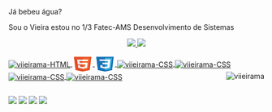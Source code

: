 Já bebeu água?

Sou o Vieira estou no 1/3 Fatec-AMS Desenvolvimento de Sistemas

<div align="center">
  <a href="https://github.com/viieirama">
  <img width="42%" src="https://github-readme-stats.vercel.app/api?username=viieirama&show_icons=true&theme=nightowl&include_all_commits=true&count_private=true"/>
  <img width="50%" src="https://github-readme-stats.vercel.app/api/top-langs/?username=viieirama&layout=compact&langs_count=7&theme=nightowl"/>
</div>

<div style="display: inline_block"><br>
  <img align="center" alt="viieirama-HTML" height="30" width="40" src="https://cdn.jsdelivr.net/gh/devicons/devicon/icons/vscode/vscode-original.svg">
  <img align="center" alt="viieirama-HTML" height="30" width="40" src="https://raw.githubusercontent.com/devicons/devicon/master/icons/html5/html5-original.svg">
  <img align="center" alt="viieirama-CSS" height="30" width="40" src="https://raw.githubusercontent.com/devicons/devicon/master/icons/css3/css3-original.svg">
  <img align="center" alt="viieirama-CSS" height="30" width="40" src="https://cdn.jsdelivr.net/gh/devicons/devicon/icons/photoshop/photoshop-line.svg">
  <img align="center" alt="viieirama-CSS" height="30" width="40" src="https://cdn.jsdelivr.net/gh/devicons/devicon/icons/premierepro/premierepro-original.svg">
  <img align="center" alt="viieirama-CSS" height="30" width="40" src="https://cdn.jsdelivr.net/gh/devicons/devicon/icons/illustrator/illustrator-plain.svg">
  <img align="center" alt="viieirama-CSS" height="30" width="40" src="https://cdn.jsdelivr.net/gh/devicons/devicon/icons/aftereffects/aftereffects-original.svg">
  <img align="right"  alt="viieirama" scr="https://discord.com/channels/907627552535892018/1040811335920918660/1040811411103817799">
</div>

  ##
  
  <div>
  <a href="https:https://www.instagram.com/viieira.ma" target="_blank"><img src="https://img.shields.io/badge/-Instagram-%23E4405F?style=for-the-badge&logo=instagram&logoColor=white" target="_blank"></a>
 <a href="https:https://discord.gg/rqP7hqRD" target="_blank"><img src="https://img.shields.io/badge/Discord-7289DA?style=for-the-badge&logo=discord&logoColor=white" target="_blank"></a> 
  <a href = "mailto:mateusvfonseca08@gmail.com"><img src="https://img.shields.io/badge/-Gmail-%23333?style=for-the-badge&logo=gmail&logoColor=white"
  target="_blank"></a>
  <a href="https://www.linkedin.com/in/mateus-vieira-524435234/" target="_blank"><img src="https://img.shields.io/badge/-LinkedIn-%230077B5?style=for-the-badge&logo=linkedin&logoColor=white" target="_blank"></a> 
    
    
  <div/>
